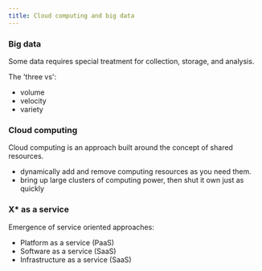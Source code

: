 ```yaml
---
title: Cloud computing and big data
---
```


### Big data

Some data requires special treatment for collection, storage, and analysis.

The 'three vs':

- volume
- velocity
- variety

### Cloud computing

Cloud computing is an approach built around the concept of shared resources.

- dynamically add and remove computing resources as you need them.
- bring up large clusters of computing power, then shut it own just as quickly

### X* as a service

Emergence of service oriented approaches:

- Platform as a service (PaaS)
- Software as a service (SaaS)
- Infrastructure as a service (SaaS)
